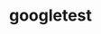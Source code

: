 ---
title: "googletest"
layout: cache
categories: [package, develop]
meta: {"versions": ["1.12.1"], "compilers": ["gcc@=7.3.1"], "oss": ["amzn2"], "platforms": ["linux"], "targets": ["ivybridge", "x86_64_v3"], "stacks": [], "num_specs": 6, "num_specs_by_stack": {}}
spec_details: [{"hash": "y5svtbgl3uvx2nydavprdcvfljcjniy3", "compiler": "gcc@=7.3.1", "versions": ["1.12.1"], "os": "amzn2", "platform": "linux", "target": "ivybridge", "variants": ["build_system=cmake", "build_type=RelWithDebInfo", "cxxstd=11", "+gmock", "~ipo", "+pthreads", "+shared"], "stacks": [], "size": "-", "tarball": "https://binaries.spack.io/develop/build_cache/linux-amzn2-ivybridge/gcc-7.3.1/googletest-1.12.1/linux-amzn2-ivybridge-gcc-7.3.1-googletest-1.12.1-y5svtbgl3uvx2nydavprdcvfljcjniy3.spack"}, {"hash": "7czvjeep537aq7hlgm4wnphfoonzt7gj", "compiler": "gcc@=7.3.1", "versions": ["1.12.1"], "os": "amzn2", "platform": "linux", "target": "ivybridge", "variants": ["build_system=cmake", "build_type=RelWithDebInfo", "cxxstd=11", "+gmock", "~ipo", "+pthreads", "+shared"], "stacks": [], "size": "-", "tarball": "https://binaries.spack.io/develop/build_cache/linux-amzn2-ivybridge/gcc-7.3.1/googletest-1.12.1/linux-amzn2-ivybridge-gcc-7.3.1-googletest-1.12.1-7czvjeep537aq7hlgm4wnphfoonzt7gj.spack"}, {"hash": "svpnducgtopplgcqdxbea7xti4qub6jv", "compiler": "gcc@=7.3.1", "versions": ["1.12.1"], "os": "amzn2", "platform": "linux", "target": "x86_64_v3", "variants": ["build_system=cmake", "build_type=RelWithDebInfo", "cxxstd=11", "+gmock", "~ipo", "+pthreads", "+shared"], "stacks": [], "size": "-", "tarball": "https://binaries.spack.io/develop/build_cache/linux-amzn2-x86_64_v3/gcc-7.3.1/googletest-1.12.1/linux-amzn2-x86_64_v3-gcc-7.3.1-googletest-1.12.1-svpnducgtopplgcqdxbea7xti4qub6jv.spack"}, {"hash": "ruauy4bjaiw34mv5l2gh5cmm5fk5v4o6", "compiler": "gcc@=7.3.1", "versions": ["1.12.1"], "os": "amzn2", "platform": "linux", "target": "x86_64_v3", "variants": ["build_type=RelWithDebInfo", "cxxstd=11", "+gmock", "~ipo", "+pthreads", "+shared"], "stacks": [], "size": "-", "tarball": "https://binaries.spack.io/develop/build_cache/linux-amzn2-x86_64_v3/gcc-7.3.1/googletest-1.12.1/linux-amzn2-x86_64_v3-gcc-7.3.1-googletest-1.12.1-ruauy4bjaiw34mv5l2gh5cmm5fk5v4o6.spack"}, {"hash": "onzlppegdigx5iill4gsngplivshyyqb", "compiler": "gcc@=7.3.1", "versions": ["1.12.1"], "os": "amzn2", "platform": "linux", "target": "x86_64_v3", "variants": ["build_system=cmake", "build_type=RelWithDebInfo", "cxxstd=11", "+gmock", "~ipo", "+pthreads", "+shared"], "stacks": [], "size": "-", "tarball": "https://binaries.spack.io/develop/build_cache/linux-amzn2-x86_64_v3/gcc-7.3.1/googletest-1.12.1/linux-amzn2-x86_64_v3-gcc-7.3.1-googletest-1.12.1-onzlppegdigx5iill4gsngplivshyyqb.spack"}, {"hash": "ci2ifz5yal6qyia3fnaztolsrnuf33ng", "compiler": "gcc@=7.3.1", "versions": ["1.12.1"], "os": "amzn2", "platform": "linux", "target": "x86_64_v3", "variants": ["build_type=RelWithDebInfo", "cxxstd=11", "+gmock", "~ipo", "+pthreads", "+shared"], "stacks": [], "size": "-", "tarball": "https://binaries.spack.io/develop/build_cache/linux-amzn2-x86_64_v3/gcc-7.3.1/googletest-1.12.1/linux-amzn2-x86_64_v3-gcc-7.3.1-googletest-1.12.1-ci2ifz5yal6qyia3fnaztolsrnuf33ng.spack"}]
---